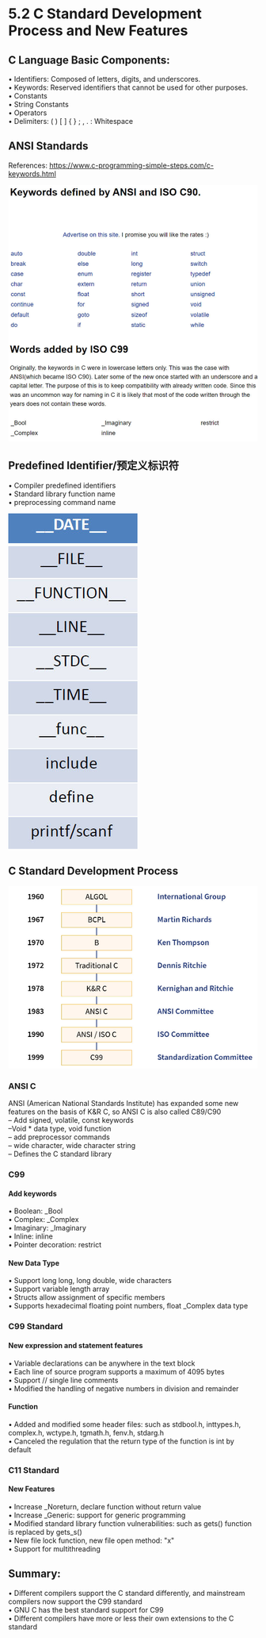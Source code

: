 # 5.2 C Standard Development Process and New Features



## C Language Basic Components: 

• Identifiers: Composed of letters, digits, and underscores.   
• Keywords: Reserved identifiers that cannot be used for other purposes.   
• Constants   
• String Constants   
• Operators   
• Delimiters: ( ) [ ] { } ; , . : Whitespace  



## ANSI Standards

References: https://www.c-programming-simple-steps.com/c-keywords.html

![01](https://github.com/knightsummon/02-Computer-underlying-programming-and-system-optimization/blob/main/05%20GNU%20C%20Grammar/5.2%20C%20Standard%20Development%20Process%20and%20New%20Features.assets/01.jpg)



## Predefined Identifier/预定义标识符

• Compiler predefined identifiers  
• Standard library function name  
• preprocessing command name   

![02](https://github.com/knightsummon/02-Computer-underlying-programming-and-system-optimization/blob/main/05%20GNU%20C%20Grammar/5.2%20C%20Standard%20Development%20Process%20and%20New%20Features.assets/02.jpg)



## C Standard Development Process

![03](https://github.com/knightsummon/02-Computer-underlying-programming-and-system-optimization/blob/main/05%20GNU%20C%20Grammar/5.2%20C%20Standard%20Development%20Process%20and%20New%20Features.assets/03.jpg)

### ANSI C

ANSI (American National Standards Institute) has expanded some new features on the basis of K&R C, so ANSI C is also called C89/C90  
– Add signed, volatile, const keywords  
–Void * data type, void function  
– add preprocessor commands  
– wide character, wide character string  
– Defines the C standard library

### C99

#### Add keywords  

• Boolean: _Bool  
• Complex: _Complex  
• Imaginary: _Imaginary  
• Inline: inline  
• Pointer decoration: restrict  

#### New Data Type

• Support long long, long double, wide characters  
• Support variable length array  
• Structs allow assignment of specific members   
• Supports hexadecimal floating point numbers, float _Complex data type  



### C99 Standard

#### New expression and statement features

• Variable declarations can be anywhere in the text block  
• Each line of source program supports a maximum of 4095 bytes  
• Support // single line comments  
• Modified the handling of negative numbers in division and remainder  

#### Function

• Added and modified some header files: such as stdbool.h, inttypes.h, complex.h, wctype.h, tgmath.h, fenv.h, stdarg.h  
• Canceled the regulation that the return type of the function is int by default  

### C11 Standard

#### New Features

• Increase _Noreturn, declare function without return value  
• Increase _Generic: support for generic programming  
• Modified standard library function vulnerabilities: such as gets() function is replaced by gets_s()  
• New file lock function, new file open method: "x"  
• Support for multithreading  



## Summary:

• Different compilers support the C standard differently, and mainstream compilers now support the C99 standard  
• GNU C has the best standard support for C99  
• Different compilers have more or less their own extensions to the C standard   

